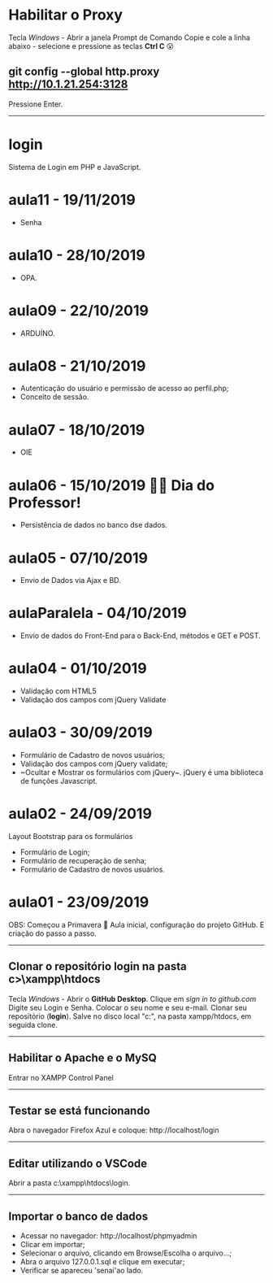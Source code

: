 # Habilitar o Proxy
Tecla *Windows* - Abrir a janela Prompt de Comando
Copie e cole a linha abaixo - selecione e pressione as teclas **Ctrl C**
:open_mouth:
## git config --global http.proxy http://10.1.21.254:3128

Pressione Enter.

---

# login
Sistema de Login em PHP e JavaScript.

# aula11 - 19/11/2019
- Senha

# aula10 - 28/10/2019
- OPA.

# aula09 - 22/10/2019
- ARDUÍNO.

# aula08 - 21/10/2019
- Autenticação do usuário e permissão de acesso ao perfil.php;
- Conceito de sessão.

# aula07 - 18/10/2019
- OIE

# aula06 - 15/10/2019 👨‍🏫 Dia do Professor!
- Persistência de dados no banco dse dados.

# aula05 - 07/10/2019
- Envio de Dados via Ajax e BD.

# aulaParalela - 04/10/2019
- Envio de dados do Front-End para o Back-End, métodos e GET e POST.

# aula04 - 01/10/2019
- Validação com HTML5
- Validação dos campos com jQuery Validate

# aula03 - 30/09/2019
- Formulário de Cadastro de novos usuários;
- Validação dos campos com jQuery validate;
- ~Ocultar e Mostrar os formulários com jQuery~.
jQuery é uma biblioteca de funções Javascript.

# aula02 - 24/09/2019
Layout Bootstrap para os formulários
- Formulário de Login;
- Formulário de recuperação de senha;
- Formulário de Cadastro de novos usuários. 

# aula01 - 23/09/2019
OBS: Começou a Primavera :sunflower: 
Aula inicial, configuração do projeto GitHub.
E criação do passo a passo.

---

## Clonar o repositório **login** na pasta **c>\xampp\htdocs**
Tecla *Windows* - Abrir o **GitHub Desktop**.
Clique em *sign in to github.com*
Digite seu Login e Senha.
Colocar o seu nome e seu e-mail.
Clonar seu repositório (**login**).
Salve no disco local "c:", na pasta xampp/htdocs, em seguida clone.

---

## Habilitar o **Apache** e o **MySQ**
Entrar no XAMPP Control Panel

---

## Testar se está funcionando
Abra o navegador Firefox Azul e coloque: http://localhost/login

---

## Editar utilizando o VSCode
Abrir a pasta c:\xampp\htdocs\login.

---

## Importar o banco de dados
- Acessar no navegador: http://localhost/phpmyadmin
- Clicar em importar;
- Selecionar o arquivo, clicando em Browse/Escolha o arquivo...;
- Abra o arquivo 127.0.0.1.sql e clique em executar;
- Verificar se apareceu 'senai'ao lado.